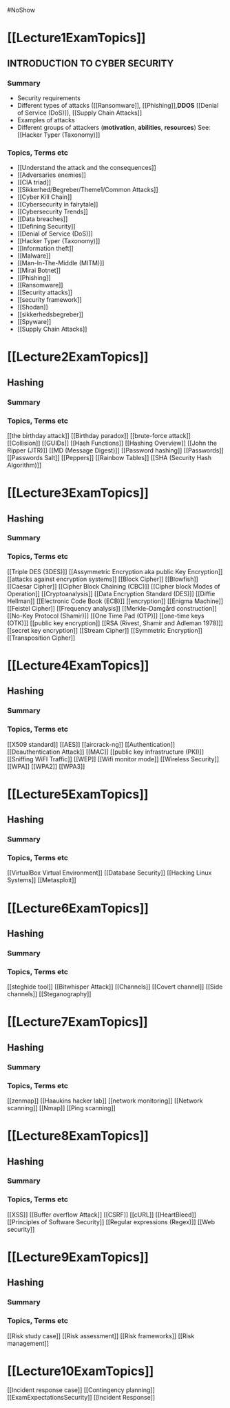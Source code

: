 #NoShow
# [[Lecture1ExamTopics]]
## INTRODUCTION TO CYBER SECURITY
### Summary 
- Security requirements
- Different types of attacks ([[Ransomware]], [[Phishing]],**DDOS** [[Denial of Service (DoS)]], [[Supply Chain Attacks]]
- Examples of attacks
- Different groups of attackers (**motivation**, **abilities**, **resources**) See: [[Hacker Typer (Taxonomy)]]
### Topics, Terms etc
- [[Understand the attack and the consequences]]
- [[Adversaries enemies]]
- [[CIA triad]]
- [[Sikkerhed/Begreber/Theme1/Common Attacks]]
- [[Cyber Kill Chain]]
- [[Cybersecurity in fairytale]]
- [[Cybersecurity Trends]]
- [[Data breaches]]
- [[Defining Security]]
- [[Denial of Service (DoS)]]
- [[Hacker Typer (Taxonomy)]]
- [[Information theft]]
- [[Malware]]
- [[Man-ln-The-Middle (MITM)]]
- [[Mirai Botnet]]
- [[Phishing]]
- [[Ransomware]]
- [[Security attacks]]
- [[security framework]]
- [[Shodan]]
- [[sikkerhedsbegreber]]
- [[Spyware]]
- [[Supply Chain Attacks]]
# [[Lecture2ExamTopics]]
## Hashing
### Summary 

### Topics, Terms etc
[[the birthday attack]]
[[Birthday paradox]]
[[brute-force attack]]
[[Collision]]
[[GUIDs]]
[[Hash Functions]]
[[Hashing Overview]]
[[John the Ripper (JTR)]]
[[MD (Message Digest)]]
[[Password hashing]]
[[Passwords]]
[[Passwords Salt]]
[[Peppers]]
[[Rainbow Tables]]
[[SHA (Security Hash Algorithm)]]
# [[Lecture3ExamTopics]]
## Hashing
### Summary 

### Topics, Terms etc
[[Triple DES (3DES)]]
[[Assymmetric Encryption aka public Key Encryption]]
[[attacks against encryption systems]]
[[Block Cipher]]
[[Blowfish]]
[[Caesar Cipher]]
[[Cipher Block Chaining (CBC)]]
[[Cipher block Modes of Operation]]
[[Cryptoanalysis]]
[[Data Encryption Standard (DES)]]
[[Diffie Hellman]]
[[Electronic Code Book (ECB)]]
[[encryption]]
[[Enigma Machine]]
[[Feistel Cipher]]
[[Frequency analysis]]
[[Merkle–Damgård construction]]
[[No-Key Protocol (Shamir)]]
[[One Time Pad (OTP)]]
[[one-time keys (OTK)]]
[[public key encryption]]
[[RSA (Rivest, Shamir and Adleman 1978)]]
[[secret key encryption]]
[[Stream Cipher]]
[[Symmetric Encryption]]
[[Transposition Cipher]]
# [[Lecture4ExamTopics]]
## Hashing
### Summary 

### Topics, Terms etc
[[X509 standard]]
[[AES]]
[[aircrack-ng]]
[[Authentication]]
[[Deauthentication Attack]]
[[MAC]]
[[public key infrastructure (PKI)]]
[[Sniffing WiFI Traffic]]
[[WEP]]
[[Wifi monitor mode]]
[[Wireless Security]]
[[WPA]]
[[WPA2]]
[[WPA3]]
# [[Lecture5ExamTopics]]
## Hashing
### Summary 

### Topics, Terms etc
[[VirtualBox Virtual Environment]]
[[Database Security]]
[[Hacking Linux Systems]]
[[Metasploit]]
# [[Lecture6ExamTopics]]
## Hashing
### Summary 

### Topics, Terms etc
[[steghide tool]]
[[Bitwhisper Attack]]
[[Channels]]
[[Covert channel]]
[[Side channels]]
[[Steganography]]
# [[Lecture7ExamTopics]]
## Hashing
### Summary 

### Topics, Terms etc
[[zenmap]]
[[Haaukins hacker lab]]
[[network monitoring]]
[[Network scanning]]
[[Nmap]]
[[Ping scanning]]
# [[Lecture8ExamTopics]]
## Hashing
### Summary 

### Topics, Terms etc
[[XSS]]
[[Buffer overflow Attack]]
[[CSRF]]
[[cURL]]
[[HeartBleed]]
[[Principles of Software Security]]
[[Regular expressions (Regex)]]
[[Web security]]
# [[Lecture9ExamTopics]]
## Hashing
### Summary 

### Topics, Terms etc
[[Risk study case]]
[[Risk assessment]]
[[Risk frameworks]]
[[Risk management]]
# [[Lecture10ExamTopics]]

[[Incident response case]]
[[Contingency planning]]
[[ExamExpectationsSecurity]]
[[Incident Response]]